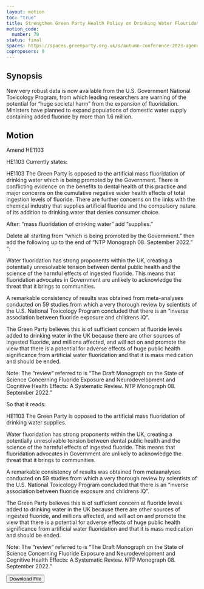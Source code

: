 ```yaml
---
layout: motion
toc: "true"
title: Strengthen Green Party Health Policy on Drinking Water Flouridation
motion_code:
  number: 70
status: final
spaces: https://spaces.greenparty.org.uk/s/autumn-conference-2023-agenda-forum/post/post/view?id=10859
coproposers: 0
---
```

## Synopsis

New very robust data is now available from the U.S. Government National Toxicology Program, from which leading researchers are warning of the potential for “huge societal harm” from the expansion of fluoridation. Ministers have planned to expand populations of domestic water supply containing added fluoride by more than 1.6 million.

## Motion

Amend HE1103

HE1103 Currently states:

HE1103 The Green Party is opposed to the artificial mass fluoridation of drinking water which is being promoted by the Government. There is conflicting evidence on the benefits to dental health of this practice and major concerns on the cumulative negative wider health effects of total ingestion levels of fluoride. There are further concerns on the links with the chemical industry that supplies artificial fluoride and the compulsory nature of its addition to drinking water that denies consumer choice.

After: “mass fluoridation of drinking water” add “supplies.”

Delete all starting from “which is being promoted by the Government.” then add the following up to the end of “NTP Monograph 08. September 2022.” “:

Water fluoridation has strong proponents within the UK, creating a potentially unresolvable tension between dental public health and the science of the harmful effects of ingested fluoride. This means that fluoridation advocates in Government are unlikely to acknowledge the threat that it brings to communities.

A remarkable consistency of results was obtained from meta-analyses conducted on 59 studies from which a very thorough review by scientists of the U.S. National Toxicology Program concluded that there is an “inverse association between fluoride exposure and childrens IQ”.

The Green Party believes this is of sufficient concern at fluoride levels added to drinking water in the UK because there are other sources of ingested fluoride, and millions affected, and will act on and promote the view that there is a potential for adverse effects of huge public health significance from artificial water fluoridation and that it is mass medication and should be ended.

Note: The “review” referred to is “The Draft Monograph on the State of Science Concerning Fluoride Exposure and Neurodevelopment and Cognitive Health Effects: A Systematic Review. NTP Monograph 08. September 2022.”

So that it reads:

HE1103 The Green Party is opposed to the artificial mass fluoridation of drinking water supplies.

Water fluoridation has strong proponents within the UK, creating a potentially unresolvable tension between dental public health and the science of the harmful effects of ingested fluoride. This means that fluoridation advocates in Government are unlikely to acknowledge the threat that it brings to communities.

A remarkable consistency of results was obtained from metaanalyses conducted on 59 studies from which a very thorough review by scientists of the U.S. National Toxicology Program concluded that there is an “inverse association between fluoride exposure and childrens IQ”.

The Green Party believes this is of sufficient concern at fluoride levels added to drinking water in the UK because there are other sources of ingested fluoride, and millions affected, and will act on and promote the view that there is a potential for adverse effects of huge public health significance from artificial water fluoridation and that it is mass medication and should be ended.

Note: The “review” referred to is “The Draft Monograph on the State of Science Concerning Fluoride Exposure and Neurodevelopment and Cognitive Health Effects: A Systematic Review. NTP Monograph 08. September 2022.”

<a href="/files/f-wow-till-ntp-review-2023.odt"><button class="btn btn-secondary download-link">Download File</button></a>
